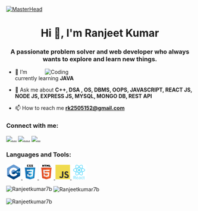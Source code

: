 [![MasterHead](https://camo.githubusercontent.com/04b3af1734c378d7eb20690ca6ce758b5a3fff95abcce7958d3fac32030bbe29/68747470733a2f2f692e6962622e636f2f424c357363475a2f302d3062707933352d4c6336722d41647669762d4c2e676966)]()
<h1 align="center">Hi 👋, I'm Ranjeet Kumar </h1>
<h3 align="center">A passionate problem solver and web developer who always wants to explore and learn new things. </h3>
<img align="right" alt="Coding" width="400" src="https://cdn.dribbble.com/users/1162077/screenshots/3848914/programmer.gif">

- 🌱 I’m currently learning **JAVA**

- 💬 Ask me about **C++, DSA , OS, DBMS, OOPS, JAVASCRIPT, REACT JS, NODE JS, EXPRESS JS, MYSQL, MONGO DB, REST API**

- 📫 How to reach me **rk2505152@gmail.com**

<h3 align="left">Connect with me:</h3>
<p align="left">
<a href="https://www.linkedin.com/in/ranjeet-kumar1/" target="blank"><img align="center" src="https://raw.githubusercontent.com/rahuldkjain/github-profile-readme-generator/master/src/images/icons/Social/linked-in-alt.svg" alt="..." height="30" width="40" /></a>
<a href="https://leetcode.com/ranjeet_kumar7/" target="blank"><img align="center" src="https://raw.githubusercontent.com/rahuldkjain/github-profile-readme-generator/master/src/images/icons/Social/leet-code.svg" alt="...." height="30" width="40" /></a>
<a href="https://auth.geeksforgeeks.org/user/rk2505152/?utm_source=geeksforgeeks&utm_medium=my_profile&utm_campaign=auth_user" target="blank"><img align="center" src="https://raw.githubusercontent.com/rahuldkjain/github-profile-readme-generator/master/src/images/icons/Social/geeks-for-geeks.svg" alt=".." height="30" width="40" /></a>
</p>

<h3 align="left">Languages and Tools:</h3>
<p align="left"> <a href="https://www.w3schools.com/cpp/" target="_blank" rel="noreferrer"> <img src="https://raw.githubusercontent.com/devicons/devicon/master/icons/cplusplus/cplusplus-original.svg" alt="cplusplus" width="40" height="40"/> </a> <a href="https://www.w3schools.com/css/" target="_blank" rel="noreferrer"> <img src="https://raw.githubusercontent.com/devicons/devicon/master/icons/css3/css3-original-wordmark.svg" alt="css3" width="40" height="40"/> </a> <a href="https://www.w3.org/html/" target="_blank" rel="noreferrer"> <img src="https://raw.githubusercontent.com/devicons/devicon/master/icons/html5/html5-original-wordmark.svg" alt="html5" width="40" height="40"/> </a> <a href="https://developer.mozilla.org/en-US/docs/Web/JavaScript" target="_blank" rel="noreferrer"> <img src="https://raw.githubusercontent.com/devicons/devicon/master/icons/javascript/javascript-original.svg" alt="javascript" width="40" height="40"/> </a> <a href="https://reactjs.org/" target="_blank" rel="noreferrer"> <img src="https://raw.githubusercontent.com/devicons/devicon/master/icons/react/react-original-wordmark.svg" alt="react" width="40" height="40"/> </a> </p>

<p><img align="left" src="https://github-readme-stats.vercel.app/api/top-langs?username=Ranjeetkumar7b&show_icons=true&locale=en&layout=compact&theme=tokyonight" alt="Ranjeetkumar7b" /></p>

<p>&nbsp;<img align="center" src="https://github-readme-stats.vercel.app/api?username=Ranjeetkumar7b&show_icons=true&locale=en&theme=tokyonight" alt="Ranjeetkumar7b" /></p>

<p><img align="center" src="https://github-readme-streak-stats.herokuapp.com/?user=Ranjeetkumar7b&theme=tokyonight" alt="Ranjeetkumar7b" /></p>
